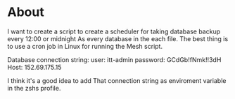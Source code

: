 # About

I want to create a script to create a scheduler for taking database backup every 12:00 or midnight As every database in the each file. The best thing is to use a cron job in Linux for running the Mesh script. 

Database connection string:
user: itt-admin
password: GCdGb!fNmk!!3dH
Host: 152.69.175.15

I think it's a good idea to add That connection string as enviroment variable in the zshs profile. 